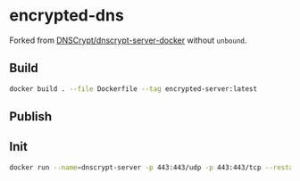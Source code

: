 # encrypted-dns

Forked from [DNSCrypt/dnscrypt-server-docker](https://github.com/DNSCrypt/dnscrypt-server-docker/blob/master/Dockerfile) without `unbound`.

## Build

```bash
docker build . --file Dockerfile --tag encrypted-server:latest
```

## Publish

## Init

```bash
docker run --name=dnscrypt-server -p 443:443/udp -p 443:443/tcp --restart=unless-stopped encrypted-server:latest init -N core.cumps.be -E '10.0.50.50:443' -D '10.0.50.50:53'
```
